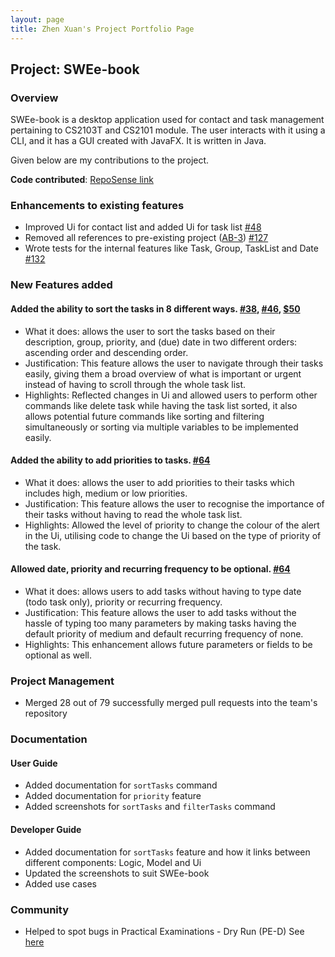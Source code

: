 ```yaml
---
layout: page
title: Zhen Xuan's Project Portfolio Page
---
```


## **Project: SWEe-book**

### **Overview**

SWEe-book is a desktop application used for contact and task management pertaining to CS2103T and CS2101 module. The user interacts with it using a CLI, and it has a GUI created with JavaFX. It is written in Java.

Given below are my contributions to the project.

**Code contributed**: [RepoSense link](https://nus-cs2103-ay2122s1.github.io/tp-dashboard/?search=CS2103T-W12-2&sort=groupTitle&sortWithin=title&timeframe=commit&mergegroup=&groupSelect=groupByRepos&breakdown=true&checkedFileTypes=docs~functional-code~test-code~other&since=2021-09-17&tabOpen=true&tabType=zoom&tabAuthor=zhenxuantan&tabRepo=AY2122S1-CS2103T-W12-2%2Ftp%5Bmaster%5D&authorshipIsMergeGroup=false&authorshipFileTypes=docs~functional-code~test-code~other&authorshipIsBinaryFileTypeChecked=false&zA=zhenxuantan&zR=AY2122S1-CS2103T-W12-2%2Ftp%5Bmaster%5D&zACS=198.05172413793105&zS=2021-09-17&zFS=CS2103T-W12-2&zU=2021-11-05&zMG=false&zFTF=commit&zFGS=groupByRepos&zFR=false&until=2021-11-05)

### **Enhancements to existing features**

* Improved Ui for contact list and added Ui for task list [#48](https://github.com/AY2122S1-CS2103T-W12-2/tp/pull/48)
* Removed all references to pre-existing project ([AB-3](https://se-education.org/addressbook-level3/)) [#127](https://github.com/AY2122S1-CS2103T-W12-2/tp/pull/127)
* Wrote tests for the internal features like Task, Group, TaskList and Date [#132](https://github.com/AY2122S1-CS2103T-W12-2/tp/pull/132)

### **New Features added**

#### **Added the ability to sort the tasks in 8 different ways.** [#38](https://github.com/AY2122S1-CS2103T-W12-2/tp/pull/38), [#46](https://github.com/AY2122S1-CS2103T-W12-2/tp/pull/46), [$50](https://github.com/AY2122S1-CS2103T-W12-2/tp/pull/50)

* What it does: allows the user to sort the tasks based on their description, group, priority, and (due) date in two different orders: ascending order and descending order.
* Justification: This feature allows the user to navigate through their tasks easily, giving them a broad overview of what is important or urgent instead of having to scroll through the whole task list.
* Highlights: Reflected changes in Ui and allowed users to perform other commands like delete task while having the task list sorted, it also allows potential future commands like sorting and filtering simultaneously or sorting via multiple variables to be implemented easily.

<div style="page-break-after: always;"></div>

#### **Added the ability to add priorities to tasks.** [#64](https://github.com/AY2122S1-CS2103T-W12-2/tp/pull/64)

* What it does: allows the user to add priorities to their tasks which includes high, medium or low priorities.
* Justification: This feature allows the user to recognise the importance of their tasks without having to read the whole task list.
* Highlights: Allowed the level of priority to change the colour of the alert in the Ui, utilising code to change the Ui based on the type of priority of the task.

#### **Allowed date, priority and recurring frequency to be optional.** [#64](https://github.com/AY2122S1-CS2103T-W12-2/tp/pull/64)

* What it does: allows users to add tasks without having to type date (todo task only), priority or recurring frequency.
* Justification: This feature allows the user to add tasks without the hassle of typing too many parameters by making tasks having the default priority of medium and default recurring frequency of none.
* Highlights: This enhancement allows future parameters or fields to be optional as well.

### **Project Management**

* Merged 28 out of 79 successfully merged pull requests into the team's repository

### **Documentation**

#### **User Guide**

* Added documentation for `sortTasks` command
* Added documentation for `priority` feature
* Added screenshots for `sortTasks` and `filterTasks` command

#### **Developer Guide**

* Added documentation for `sortTasks` feature and how it links between different components: Logic, Model and Ui
* Updated the screenshots to suit SWEe-book
* Added use cases

### **Community**

* Helped to spot bugs in Practical Examinations - Dry Run (PE-D) See [here](https://github.com/zhenxuantan/ped/issues)
